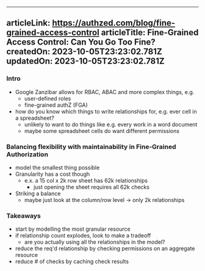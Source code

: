 -----------------------
articleLink: https://authzed.com/blog/fine-grained-access-control
articleTitle: Fine-Grained Access Control: Can You Go Too Fine?
createdOn: 2023-10-05T23:23:02.781Z
updatedOn: 2023-10-05T23:23:02.781Z
-----------------------

### Intro
- Google Zanzibar allows for RBAC, ABAC and more complex things, e.g. 
  - user-defined roles
  - fine-grained authZ (FGA)
- how do you know which things to write relationships for, e.g. ever cell in a spreadsheet?
  - unlikely to want to do things like e.g. every work in a word document
  - maybe some spreadsheet cells do want different permissions

### Balancing flexibility with maintainability in Fine-Grained Authorization
- model the smallest thing possible
- Granularity has a cost though
  - e.x. a 15 col x 2k row sheet has 62k relationships
    - just opening the sheet requires all 62k checks
- Striking a balance
  - maybe just look at the column/row level -> only 2k relationships

### Takeaways
- start by modelling the most granular resource
- if relationship count explodes, look to make a tradeoff
  - are you actually using all the relationships in the model?
- reduce the req'd relationship by checking permissions on an aggregate resource
- reduce # of checks by caching check results